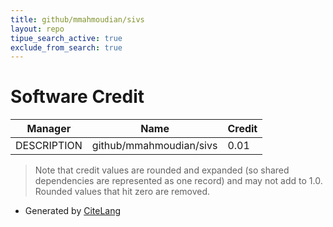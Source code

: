 ```yaml
---
title: github/mmahmoudian/sivs
layout: repo
tipue_search_active: true
exclude_from_search: true
---
```

# Software Credit

|Manager|Name|Credit|
|-------|----|------|
|DESCRIPTION|github/mmahmoudian/sivs|0.01|


> Note that credit values are rounded and expanded (so shared dependencies are represented as one record) and may not add to 1.0. Rounded values that hit zero are removed.


- Generated by [CiteLang](https://github.com/vsoch/citelang)
